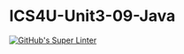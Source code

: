 # ICS4U-Unit3-09-Java
[![GitHub's Super Linter](https://github.com/Jenoe-Balote/ICS4U-Unit3-09-Java/workflows/GitHub's%20Super%20Linter/badge.svg)](https://github.com/Jenoe-Balote/ICS4U-Unit3-09-Java/actions)
